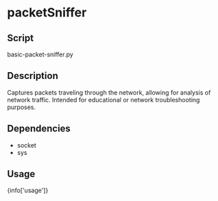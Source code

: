 # packetSniffer

## Script
basic-packet-sniffer.py

## Description
Captures packets traveling through the network, allowing for analysis of network traffic. Intended for educational or network troubleshooting purposes.

## Dependencies
- socket
- sys

## Usage
{info['usage']}
